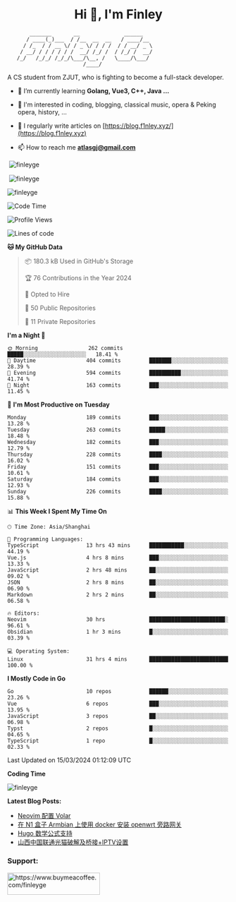 <h1 align="center">Hi 👋, I'm Finley</h1>

```text
       _______       __              ______   
      / ____(_)___  / /__  __  __   / ____/__ 
     / /_  / / __ \/ / _ \/ / / /  / / __/ _ \
    / __/ / / / / / /  __/ /_/ /  / /_/ /  __/
   /_/   /_/_/ /_/_/\___/\__, /   \____/\___/
                        /____/                
```

<p align="left">

A CS student from ZJUT,
who is fighting to become a full-stack developer.

</p>

<p align="left">

- 🌱 I’m currently learning **Golang, Vue3, C++, Java ...**

- 🧠 I'm interested in coding, blogging, classical music, opera & Peking opera, history, ...

- 📝 I regularly write articles on [https://blog.f1nley.xyz/](https://blog.f1nley.xyz)

- 📫 How to reach me **atlasgj@gmail.com**

</p>

<p>&nbsp;<img align="center" src="https://github-readme-stats.vercel.app/api/top-langs/?username=finleyge&show_icons=true&locale=en&hide=javascript,html,tex" alt="finleyge" /></p>

<p>&nbsp;<img align="center" src="https://github-readme-stats.vercel.app/api?username=finleyge&show_icons=true&locale=en" alt="finleyge" /></p>

<p><img align="center" src="https://github-readme-streak-stats.herokuapp.com/?user=finleyge&" alt="finleyge" /></p>

<!--START_SECTION:waka-->
![Code Time](http://img.shields.io/badge/Code%20Time-1%2C238%20hrs%2035%20mins-blue)

![Profile Views](http://img.shields.io/badge/Profile%20Views-0-blue)

![Lines of code](https://img.shields.io/badge/From%20Hello%20World%20I%27ve%20Written-1.2%20million%20lines%20of%20code-blue)

**🐱 My GitHub Data** 

> 📦 180.3 kB Used in GitHub's Storage 
 > 
> 🏆 76 Contributions in the Year 2024
 > 
> 💼 Opted to Hire
 > 
> 📜 50 Public Repositories 
 > 
> 🔑 11 Private Repositories 
 > 
**I'm a Night 🦉** 

```text
🌞 Morning                262 commits         █████░░░░░░░░░░░░░░░░░░░░   18.41 % 
🌆 Daytime                404 commits         ███████░░░░░░░░░░░░░░░░░░   28.39 % 
🌃 Evening                594 commits         ██████████░░░░░░░░░░░░░░░   41.74 % 
🌙 Night                  163 commits         ███░░░░░░░░░░░░░░░░░░░░░░   11.45 % 
```
📅 **I'm Most Productive on Tuesday** 

```text
Monday                   189 commits         ███░░░░░░░░░░░░░░░░░░░░░░   13.28 % 
Tuesday                  263 commits         █████░░░░░░░░░░░░░░░░░░░░   18.48 % 
Wednesday                182 commits         ███░░░░░░░░░░░░░░░░░░░░░░   12.79 % 
Thursday                 228 commits         ████░░░░░░░░░░░░░░░░░░░░░   16.02 % 
Friday                   151 commits         ███░░░░░░░░░░░░░░░░░░░░░░   10.61 % 
Saturday                 184 commits         ███░░░░░░░░░░░░░░░░░░░░░░   12.93 % 
Sunday                   226 commits         ████░░░░░░░░░░░░░░░░░░░░░   15.88 % 
```


📊 **This Week I Spent My Time On** 

```text
🕑︎ Time Zone: Asia/Shanghai

💬 Programming Languages: 
TypeScript               13 hrs 43 mins      ███████████░░░░░░░░░░░░░░   44.19 % 
Vue.js                   4 hrs 8 mins        ███░░░░░░░░░░░░░░░░░░░░░░   13.33 % 
JavaScript               2 hrs 48 mins       ██░░░░░░░░░░░░░░░░░░░░░░░   09.02 % 
JSON                     2 hrs 8 mins        ██░░░░░░░░░░░░░░░░░░░░░░░   06.90 % 
Markdown                 2 hrs 2 mins        ██░░░░░░░░░░░░░░░░░░░░░░░   06.58 % 

🔥 Editors: 
Neovim                   30 hrs              ████████████████████████░   96.61 % 
Obsidian                 1 hr 3 mins         █░░░░░░░░░░░░░░░░░░░░░░░░   03.39 % 

💻 Operating System: 
Linux                    31 hrs 4 mins       █████████████████████████   100.00 % 
```

**I Mostly Code in Go** 

```text
Go                       10 repos            ██████░░░░░░░░░░░░░░░░░░░   23.26 % 
Vue                      6 repos             ███░░░░░░░░░░░░░░░░░░░░░░   13.95 % 
JavaScript               3 repos             ██░░░░░░░░░░░░░░░░░░░░░░░   06.98 % 
Typst                    2 repos             █░░░░░░░░░░░░░░░░░░░░░░░░   04.65 % 
TypeScript               1 repo              █░░░░░░░░░░░░░░░░░░░░░░░░   02.33 % 
```




 Last Updated on 15/03/2024 01:12:09 UTC
<!--END_SECTION:waka-->
**Coding Time**
<p>
       <img align="center" src="https://wakatime.com/share/@1f267603-cf28-47c9-a32c-2753500710e7/96d852e9-5832-42ff-acaa-a48a5371ba9d.svg" alt="finleyge" />
</p>

</p>


**Latest Blog Posts:**

<!-- BLOG-POST-LIST:START -->
- [Neovim 配置 Volar](https://blog.f1nley.xyz/post/vim/volar-config-in-2024/)
- [在 N1 盒子 Armbian 上使用 docker 安装 openwrt 旁路网关](https://blog.f1nley.xyz/post/n1-armbian-docker-openwrt-bypass-route/)
- [Hugo 数学公式支持](https://blog.f1nley.xyz/post/hugo-math-support/)
- [山西中国联通光猫破解及桥接+IPTV设置](https://blog.f1nley.xyz/post/shanxi-china-unicom-optical-modem-crack-bridge-and-iptv/)
<!-- BLOG-POST-LIST:END -->

<h3 align="left">Support:</h3>

<p align="left">

<a href="https://www.buymeacoffee.com/finleyge"> <img align="left" src="https://cdn.buymeacoffee.com/buttons/v2/default-yellow.png" height="50" width="210" alt="https://www.buymeacoffee.com/finleyge" />

</a>
</p>
